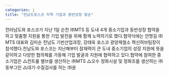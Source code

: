 ```yaml
---
categories: j
title: "전남도포스코 지역 기업과 동반성장 맞손"
---
```

전라남도와 포스코가 지난 1일 순천 ㈜MTS 등 도내 4개 중소기업과 동반성장 협약을 하고 맞춤형 지원을 통한 기업 발전을 위해 함께 노력하기로 했다.협약식에는 안명길 ㈜MTS 대표와 김미순 전남도 기반산업과장, 강태욱 포스코 광양제철소 혁신허브팀장이 참석했다.전남도와 포스코는 지난해부터 잠재력이 큰 도내 중소기업의 성장 지원에 뜻을 같이하고 다양한 협의체를 가동해 기업 발굴과 지원에 협력하고 있다.협약에 참여한 중소기업은 △컨트롤 밸브를 생산하는 ㈜MTS △오수 정화시설 및 정화조를 생산하는 ㈜동부그린 △대기·수질검사를 하는 ㈜윤
